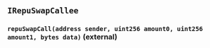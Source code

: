 ## `IRepuSwapCallee`






### `repuSwapCall(address sender, uint256 amount0, uint256 amount1, bytes data)` (external)






